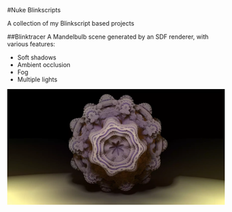#Nuke Blinkscripts

A collection of my Blinkscript based projects

##Blinktracer
A Mandelbulb scene generated by an SDF renderer, with various features:
* Soft shadows
* Ambient occlusion
* Fog
* Multiple lights

[![Mandelbulb](images/mandelbulb.png?raw=true)](https://vimeo.com/191948980)
